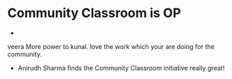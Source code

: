 # Community Classroom is OP

-
veera
More power to kunal. love the work which your are doing for the community.
- Anirudh Sharma finds the Community Classroom initiative really great!
